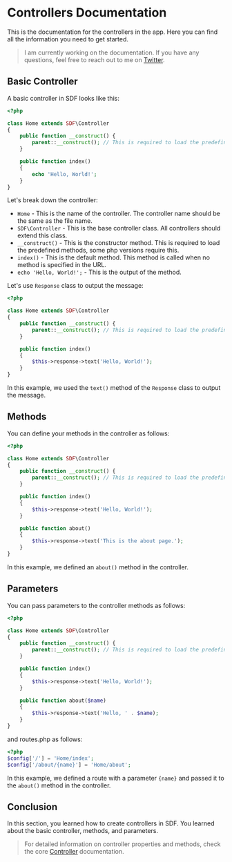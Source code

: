 # Controllers Documentation

This is the documentation for the controllers in the app. Here you can find all the information you need to get started.

> I am currently working on the documentation. If you have any questions, feel free to reach out to me
> on [Twitter](https://x.com/devsimsek).

## Basic Controller

A basic controller in SDF looks like this:

```php
<?php

class Home extends SDF\Controller
{
    public function __construct() {
        parent::__construct(); // This is required to load the predefined methods, some php versions require this.
    }

    public function index()
    {
        echo 'Hello, World!';
    }
}
```

Let's break down the controller:

- `Home` - This is the name of the controller. The controller name should be the same as the file name.
- `SDF\Controller` - This is the base controller class. All controllers should extend this class.
- `__construct()` - This is the constructor method. This is required to load the predefined methods, some php versions
  require this.
- `index()` - This is the default method. This method is called when no method is specified in the URL.
- `echo 'Hello, World!';` - This is the output of the method.

Let's use `Response` class to output the message:

```php
<?php

class Home extends SDF\Controller
{
    public function __construct() {
        parent::__construct(); // This is required to load the predefined methods, some php versions require this.
    }

    public function index()
    {
        $this->response->text('Hello, World!');
    }
}
```

In this example, we used the `text()` method of the `Response` class to output the message.

## Methods

You can define your methods in the controller as follows:

```php
<?php

class Home extends SDF\Controller
{
    public function __construct() {
        parent::__construct(); // This is required to load the predefined methods, some php versions require this.
    }

    public function index()
    {
        $this->response->text('Hello, World!');
    }

    public function about()
    {
        $this->response->text('This is the about page.');
    }
}
```

In this example, we defined an `about()` method in the controller.

## Parameters

You can pass parameters to the controller methods as follows:

```php
<?php

class Home extends SDF\Controller
{
    public function __construct() {
        parent::__construct(); // This is required to load the predefined methods, some php versions require this.
    }

    public function index()
    {
        $this->response->text('Hello, World!');
    }

    public function about($name)
    {
        $this->response->text('Hello, ' . $name);
    }
}
```

and routes.php as follows:

```php
<?php
$config['/'] = 'Home/index';
$config['/about/{name}'] = 'Home/about';
```

In this example, we defined a route with a parameter `{name}` and passed it to the `about()` method in the controller.

## Conclusion

In this section, you learned how to create controllers in SDF. You learned about the basic controller, methods, and
parameters.

> For detailed information on controller properties and methods, check the core [Controller](sdf/core.md#controllers)
> documentation.

